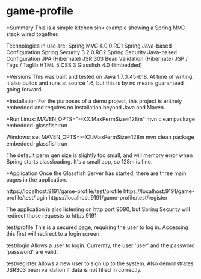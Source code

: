 game-profile
============

*Summary
This is a simple kitchen sink example showing a Spring MVC stack wired together.

Technologies in use are:
Spring MVC 4.0.0.RC1
Spring Java-based Configuration
Spring Security 3.2.0.RC2
Spring Security Java-based Configuration
JPA (Hibernate)
JSR 303 Bean Validation (Hibernate)
JSP / Tags / Taglib
HTML 5
CSS 3
Glassfish 4.0 (Embedded)

*Versions
This was built and tested on Java 1.7.0_45-b18. At time of writing, it also builds and runs at source 1.6, but this is by no means guaranteed going forward.

*Installation
For the purposes of a demo project, this project is entirely embedded and requires no installation beyond Java and Maven.

*Run
Linux:
MAVEN_OPTS="--XX:MaxPermSize=128m" mvn clean package embedded-glassfish:run

Windows:
set MAVEN_OPTS=--XX:MaxPermSize=128m
mvn clean package embedded-glassfish:run

The default perm gen size is slightly too small, and will memory error when Spring starts classloading. It's a small app, so 128m is fine.

*Application
Once the Glassfish Server has started, there are three main pages in the application.

https://localhost:9191/game-profile/test/profile
https://localhost:9191/game-profile/test/login
https://localhost:9191/game-profile/test/register

The application is also listening on http port 9090, but Spring Security will redirect those requests to https 9191.

test/profile
This is a secured page, requiring the user to log in. Accessing this first will redirect to a login screen.

test/login
Allows a user to login. Currently, the user 'user' and the password 'password' are valid.

test/register
Allows a new user to sign up to the system. Also demonstrates JSR303 bean validation if data is not filled in correctly.
